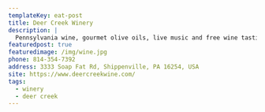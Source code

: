 ```yaml
---
templateKey: eat-post
title: Deer Creek Winery
description: |
  Pennsylvania wine, gourmet olive oils, live music and free wine tasting. 
featuredpost: true
featuredimage: /img/wine.jpg
phone: 814-354-7392
address: 3333 Soap Fat Rd, Shippenville, PA 16254, USA
site: https://www.deercreekwine.com/
tags:
  - winery
  - deer creek
---
```

